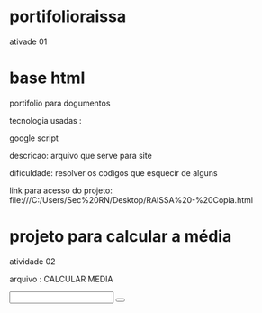 # portifolioraissa
ativade 01 
 
 <h1>base html</h1>
 
 portifolio para dogumentos 
 
  tecnologia usadas : 
  
  google script 
  
  descricao: arquivo que serve para site
 
  dificuldade: resolver os codigos que esquecir de alguns
 
 link para acesso do projeto: file:///C:/Users/Sec%20RN/Desktop/RAISSA%20-%20Copia.html



 
<h1>projeto para calcular a média</h1>
 
 atividade 02
 
  arquivo : CALCULAR MEDIA
 
  <label>
   <input>
    <button>
      <script>
        <body>
  
   tecnologia utilizada :
       java script e
       google script
          
      erros encontrados está em "calcula média".
          
   dificuldade: foi para saber o resultado na exportação.
      
   descricao: Eu entendir atraves da aula dada que aprendemos como retornar a pagina , 
   alem disso o codigo dado para fazermos era pra nos saber calcular media .
          
   link para acesso do projeto :https://script.google.com/macros/s/AKfycbyM53cDdSDu49C7NIL0a8uGFiNzX25hkiViN-OWztX7SbwSrJii8TTcdVh9MSsm-DI/exec
          
  
